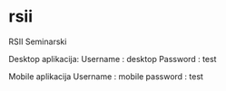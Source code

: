 # rsii
RSII Seminarski

Desktop aplikacija:
  Username : desktop
  Password : test
  
Mobile aplikacija
  Username : mobile
  password : test
